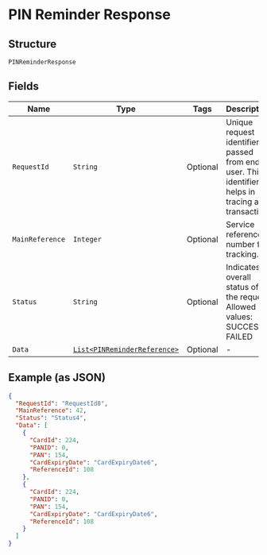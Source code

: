 
# PIN Reminder Response

## Structure

`PINReminderResponse`

## Fields

| Name | Type | Tags | Description | Getter | Setter |
|  --- | --- | --- | --- | --- | --- |
| `RequestId` | `String` | Optional | Unique request identifier passed from end user. This identifier helps in tracing a transaction | String getRequestId() | setRequestId(String requestId) |
| `MainReference` | `Integer` | Optional | Service reference number for tracking. | Integer getMainReference() | setMainReference(Integer mainReference) |
| `Status` | `String` | Optional | Indicates overall status of the request. Allowed values: SUCCESS, FAILED | String getStatus() | setStatus(String status) |
| `Data` | [`List<PINReminderReference>`](../../doc/models/pin-reminder-reference.md) | Optional | - | List<PINReminderReference> getData() | setData(List<PINReminderReference> data) |

## Example (as JSON)

```json
{
  "RequestId": "RequestId8",
  "MainReference": 42,
  "Status": "Status4",
  "Data": [
    {
      "CardId": 224,
      "PANID": 0,
      "PAN": 154,
      "CardExpiryDate": "CardExpiryDate6",
      "ReferenceId": 108
    },
    {
      "CardId": 224,
      "PANID": 0,
      "PAN": 154,
      "CardExpiryDate": "CardExpiryDate6",
      "ReferenceId": 108
    }
  ]
}
```

